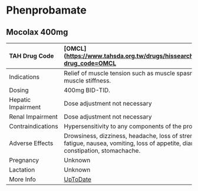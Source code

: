 # Phenprobamate

## Mocolax 400mg

| TAH Drug Code      | [OMCL](https://www.tahsda.org.tw/drugs/hissearch.php?drug_code=OMCL                                                                  |
|:-------------------|:-------------------------------------------------------------------------------------------------------------------------------------|
| Indications        | Relief of muscle tension such as muscle spasm and muscle stiffness.                                                                  |
| Dosing             | 400mg BID-TID.                                                                                                                       |
| Hepatic Impairment | Dose adjustment not necessary                                                                                                        |
| Renal Impairment   | Dose adjustment not necessary                                                                                                        |
| Contraindications  | Hypersensitivity to any components of the product.                                                                                   |
| Adverse Effects    | Drowsiness, dizziness, headache, loss of strength, fatigue, nausea, vomiting, loss of appetite, diarrhea, constipation, stomachache. |
| Pregnancy          | Unknown                                                                                                                              |
| Lactation          | Unknown                                                                                                                              |
| More Info          | [UpToDate](https://www.uptodate.com/contents/phenprobamate-drug-information)                                                         |

